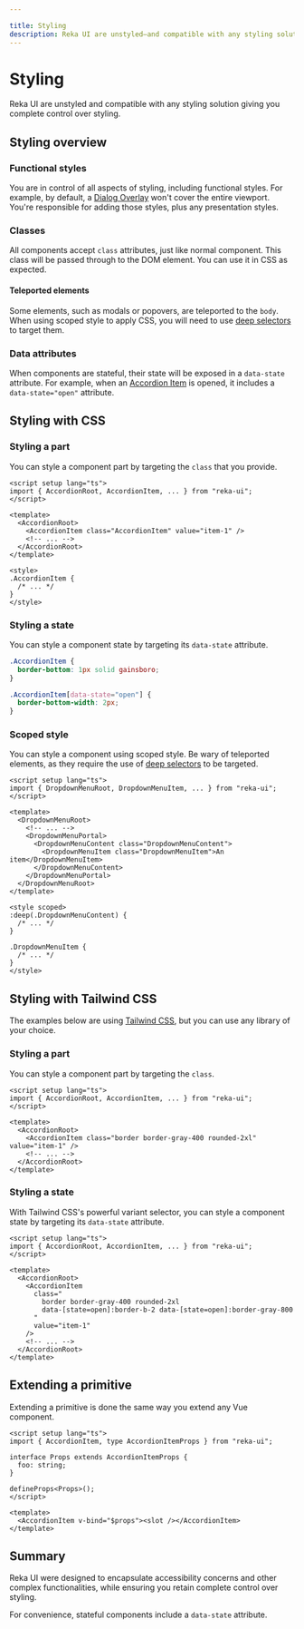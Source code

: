 ```yaml
---

title: Styling
description: Reka UI are unstyled—and compatible with any styling solution—giving you complete control over styling.
---
```


# Styling

<Description>
Reka UI are unstyled and compatible with any styling solution giving you complete control over styling.
</Description>

## Styling overview

### Functional styles

You are in control of all aspects of styling, including functional styles. For example, by default, a [Dialog Overlay](../components/dialog) won't cover the entire viewport. You're responsible for adding those styles, plus any presentation styles.

### Classes

All components accept `class` attributes, just like normal component. This class will be passed through to the DOM element. You can use it in CSS as expected.

#### Teleported elements

Some elements, such as modals or popovers, are teleported to the `body`. When using scoped style to apply CSS, you will need to use [deep selectors](https://vuejs.org/api/sfc-css-features.html#deep-selectors) to target them.

### Data attributes

When components are stateful, their state will be exposed in a `data-state` attribute. For example, when an [Accordion Item](../components/accordion) is opened, it includes a `data-state="open"` attribute.

## Styling with CSS

### Styling a part

You can style a component part by targeting the `class` that you provide.

```vue{7}
<script setup lang="ts">
import { AccordionRoot, AccordionItem, ... } from "reka-ui";
</script>

<template>
  <AccordionRoot>
    <AccordionItem class="AccordionItem" value="item-1" />
    <!-- ... -->
  </AccordionRoot>
</template>

<style>
.AccordionItem {
  /* ... */
}
</style>
```

### Styling a state

You can style a component state by targeting its `data-state` attribute.

```css
.AccordionItem {
  border-bottom: 1px solid gainsboro;
}

.AccordionItem[data-state="open"] {
  border-bottom-width: 2px;
}
```

### Scoped style

You can style a component using scoped style. Be wary of teleported elements, as they require the use of [deep selectors](https://vuejs.org/api/sfc-css-features.html#deep-selectors) to be targeted.

```vue{7}
<script setup lang="ts">
import { DropdownMenuRoot, DropdownMenuItem, ... } from "reka-ui";
</script>

<template>
  <DropdownMenuRoot>
    <!-- ... -->
    <DropdownMenuPortal>
      <DropdownMenuContent class="DropdownMenuContent">
        <DropdownMenuItem class="DropdownMenuItem">An item</DropdownMenuItem>
      </DropdownMenuContent>
    </DropdownMenuPortal>
  </DropdownMenuRoot>
</template>

<style scoped>
:deep(.DropdownMenuContent) {
  /* ... */
}

.DropdownMenuItem {
  /* ... */
}
</style>
```

## Styling with Tailwind CSS

The examples below are using [Tailwind CSS](https://tailwindcss.com/), but you can use any library of your choice.

### Styling a part

You can style a component part by targeting the `class`.

```vue{7}
<script setup lang="ts">
import { AccordionRoot, AccordionItem, ... } from "reka-ui";
</script>

<template>
  <AccordionRoot>
    <AccordionItem class="border border-gray-400 rounded-2xl" value="item-1" />
    <!-- ... -->
  </AccordionRoot>
</template>
```

### Styling a state

With Tailwind CSS's powerful variant selector, you can style a component state by targeting its `data-state` attribute.

```vue{10}
<script setup lang="ts">
import { AccordionRoot, AccordionItem, ... } from "reka-ui";
</script>

<template>
  <AccordionRoot>
    <AccordionItem
      class="
        border border-gray-400 rounded-2xl
        data-[state=open]:border-b-2 data-[state=open]:border-gray-800
      "
      value="item-1"
    />
    <!-- ... -->
  </AccordionRoot>
</template>
```

## Extending a primitive

Extending a primitive is done the same way you extend any Vue component.

```vue[CustomAccordion.vue]
<script setup lang="ts">
import { AccordionItem, type AccordionItemProps } from "reka-ui";

interface Props extends AccordionItemProps {
  foo: string;
}

defineProps<Props>();
</script>

<template>
  <AccordionItem v-bind="$props"><slot /></AccordionItem>
</template>
```

## Summary

Reka UI were designed to encapsulate accessibility concerns and other complex functionalities, while ensuring you retain complete control over styling.

For convenience, stateful components include a `data-state` attribute.
